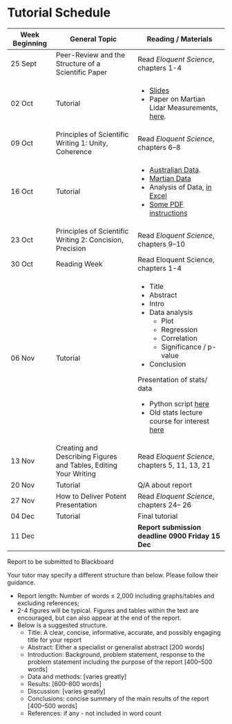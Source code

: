 # Tutorial Schedule
| Week Beginning      | General Topic 	| Reading / Materials|
| ----------- | ----------- | ----------- |
| 25 Sept   | Peer-Review and the Structure of a Scientific Paper     | Read *Eloquent Science*, chapters 1-4 | 
| 02 Oct    | Tutorial     | <ul><li> [Slides](material/lecture.ppt) <li> Paper on Martian Lidar Measurements, [here](https://pdf.sciencedirectassets.com/271836/1-s2.0-S0032063311X00089/1-s2.0-S0032063310000772/main.pdf?X-Amz-Security-Token=IQoJb3JpZ2luX2VjEMv%2F%2F%2F%2F%2F%2F%2F%2F%2F%2FwEaCXVzLWVhc3QtMSJGMEQCIALHs8OKsMVA4Tfe3%2FWtHjKcA2AJXKnHJU2w0fFf5pVSAiB8mOu92IezCltxYugl%2B6e%2BxDO9Wvrros6lzP7Ckg4B%2FCq8BQjU%2F%2F%2F%2F%2F%2F%2F%2F%2F%2F8BEAUaDDA1OTAwMzU0Njg2NSIMgLq6vp0LuAPi9dCAKpAFdMRyFOeXr3pcEyNKdlyZxPLkjS5TZyXTAaZ5P%2F0beyS4OQCjO%2BwL8wsAKoNgvdc5av%2BnPW8ZhkNpi7jBUo2jtjdqR3PGx9s%2BR7qgZLphEgpdtDzeLNCWMC%2BD687jYIeDzL1DVO%2BVtgc8MXWLnRpCIcm9DB8iqBIUnNZjXCShZxt7RjwAAzBmhiKMrsSt7%2BhI%2FeJk3fkmryvDR388ytgzn7s5%2FMvCClQM6%2BIj7659xAXMoooJjMZJfjOlhkikP6JXVVjMVgcLlW2oI%2BFrl7gxNhJ%2FsPxnr5u%2F%2B%2BPqM6u5GGvgPuLS%2FjtPXh7fyj4oVDFtNEktRH6LtCCtd22MJoEFME4iGEK9mC7%2FtJzpjbsA5UX2wYvIicz7XuywVpMu%2FHsCQLbRsk5G1MX6%2B5Xg4cFumvYMiNHmS%2BHdDOrTchEX32c2zwOQqsNLgdwNczPX2snJOOmsY967sTBmn2Biql6V2QUeMAe74SVtC6b7xcTzh1VUWRUn4qOZWg%2Bs40lTYQZwCeYTcrVW9xEN4Ajm6YRsSmEo8MPy4uXdojbre%2BFt1bVqrZNP5O%2BIk4undSpmiR7n3qZD7iWsZEsuHZfrOGQpQb6X8gN9%2BRWNVE4FlqIHd6dZLPUIxYRqnySEzH7eZFqRUA%2BbBssBPdboeLAoXeOg2x4TilvLe%2Fo7wyL8o5lugJghnuM4kZQiB7PEfHwvxnYlMZLnFR1xyKcImDrZLFXyIIqHVIYMAoJeEfm7QltDCq%2FBWsrXb8kLdXSyrb1AsFYZZVUGNseH%2F7ejCDRo%2FE3NKfXtFxILoEjT%2BW1E1SyqeakePPg9MoFCm97jK4exVQMH%2BnlWyqh064BaNLQOEHcbsPaPhE0jAeoe%2BMptUhLzjL4wpdSUqQY6sgHYghndL4Mn3V%2BkSmvznv6D0DPyF5AFnGcC%2Bt47SJYxCKBQg%2BYGZg%2BLL2E78NkUfRv7ZzJ0gQ7zZsYmk6084mRPpwul6bO8LkgUyNggmoupH1PwupXN6rQyL3olmzuKKQfOyuKag1GRtZn7i09UqkK7mV3g%2BBlGB6s5EpCcUue5wKs7FqAm7hGMGD8TYAXcEtJ5gzO4YtV3C0JUENIKci1lgv1VBT7E%2BdsqeRZ9pyDuhHhs&X-Amz-Algorithm=AWS4-HMAC-SHA256&X-Amz-Date=20231010T114033Z&X-Amz-SignedHeaders=host&X-Amz-Expires=300&X-Amz-Credential=ASIAQ3PHCVTY5GGRFLXH%2F20231010%2Fus-east-1%2Fs3%2Faws4_request&X-Amz-Signature=b28a4d1ca1906d6b8dd3c49c06cf71c6fb0a90658c8ce2cdd6c04e733354c875&hash=e6c5580215a0b58d9e588fd9317a8aa711976e5ee9ab58ca6526cba8c7fcc51c&host=68042c943591013ac2b2430a89b270f6af2c76d8dfd086a07176afe7c76c2c61&pii=S0032063310000772&tid=spdf-82c67214-3779-40dd-898c-15b219da5b74&sid=6b65be603ffbc04aa21969a685266f210dc3gxrqb&type=client&tsoh=d3d3LnNjaWVuY2VkaXJlY3QuY29t&ua=03075a5050015c5503&rr=813e96d41e9e23fb&cc=gb).  </ul>| 
| 09 Oct    | Principles of Scientific Writing 1: Unity, Coherence     | Read *Eloquent Science*, chapters 6–8 | 
| 16 Oct    | Tutorial     | <ul> <li> [Australian Data](data/AustralianCirrusClouds.csv). <li> [Martian Data](data/martian_clouds.csv)  <li> Analysis of Data, [in Excel](https://www.youtube.com/watch?v=yOPGm7E-iJ4) <li> [Some PDF instructions](material/practical07.pdf) </ul>| 
| 23 Oct    | Principles of Scientific Writing 2: Concision, Precision | Read *Eloquent Science*, chapters 9–10 | 
| 30 Oct    | Reading Week   | Read Eloquent Science, chapters 1-4 | 
| 06 Nov   | Tutorial  | <ul><li>Title<li> Abstract<li> Intro<li> Data analysis <ul> <li>Plot <li> Regression<li> Correlation <li> Significance / p-value </ul> <li> Conclusion </ul> Presentation of stats/ data <ul> <li> Python script [here](python/read_and_plot.py) <li> Old stats lecture course for interest [here](https://personalpages.manchester.ac.uk/staff/paul.connolly/teaching/eart20170/eart20170_paul.html)| 
| 13 Nov    | Creating and Describing Figures and Tables, Editing Your Writing  | Read *Eloquent Science*, chapters 5, 11, 13, 21 | 
| 20 Nov    | Tutorial   | Q/A about report | 
| 27 Nov    | How to Deliver Potent Presentation                    | Read *Eloquent Science*, chapters 24– 26 | 
| 04 Dec    | Tutorial   | Final tutorial | 
| 11 Dec    |    | **Report submission deadline 0900 Friday 15 Dec** | 

Report to be submitted to Blackboard

Your tutor may specify a different structure than below.  Please follow their guidance.

<ul>
<li> Report length: Number of words ≤ 2,000 including graphs/tables and excluding references; 

<li> 2-4 figures will be typical. Figures and tables within the text are encouraged, but can also appear at the end of the report.
 
<li> Below is a suggested structure.
<ul> 
<li> Title: A clear, concise, informative, accurate, and possibly engaging title for your report
<li> Abstract: Either a specialist or generalist abstract [200 words]
<li> Introduction:  Background, problem statement, response to the problem statement including the purpose of the report [400–500 words]
<li> Data and methods: [varies greatly]
<li> Results: [600–800 words]
<li> Discussion: [varies greatly]
<li> Conclusions: concise summary of the main results of the report [400–500 words]
<li> References: if any - not included in word count
</ul>
</ul>